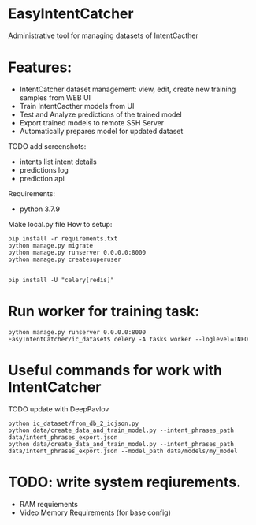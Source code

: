 # EasyIntentCatcher
Administrative tool for managing datasets of IntentCacther

# Features:
- IntentCatcher dataset management: view, edit, create new training samples from WEB UI
- Train IntentCacther models from UI
- Test and Analyze predictions of the trained model
- Export trained models to remote SSH Server 
- Automatically prepares model for updated dataset

TODO add screenshots:
  - intents list intent details
  - predictions log
  - prediction api
  

Requirements:
 - python 3.7.9

Make local.py file
How to setup:

```
pip install -r requirements.txt
python manage.py migrate
python manage.py runserver 0.0.0.0:8000
python manage.py createsuperuser


pip install -U "celery[redis]"

```

# Run worker for training task:
```
python manage.py runserver 0.0.0.0:8000
EasyIntentCatcher/ic_dataset$ celery -A tasks worker --loglevel=INFO

```

# Useful commands for work with IntentCatcher
TODO update with DeepPavlov
```
python ic_dataset/from_db_2_icjson.py
python data/create_data_and_train_model.py --intent_phrases_path data/intent_phrases_export.json
python data/create_data_and_train_model.py --intent_phrases_path data/intent_phrases_export.json --model_path data/models/my_model
```

# TODO: write system reqiurements.
- RAM requiements
- Video Memory Requirements
 (for base config) 